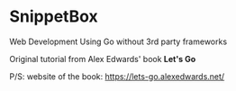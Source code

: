 # SnippetBox
Web Development Using Go without 3rd party frameworks

Original tutorial from Alex Edwards' book **Let's Go**

P/S: website of the book: https://lets-go.alexedwards.net/